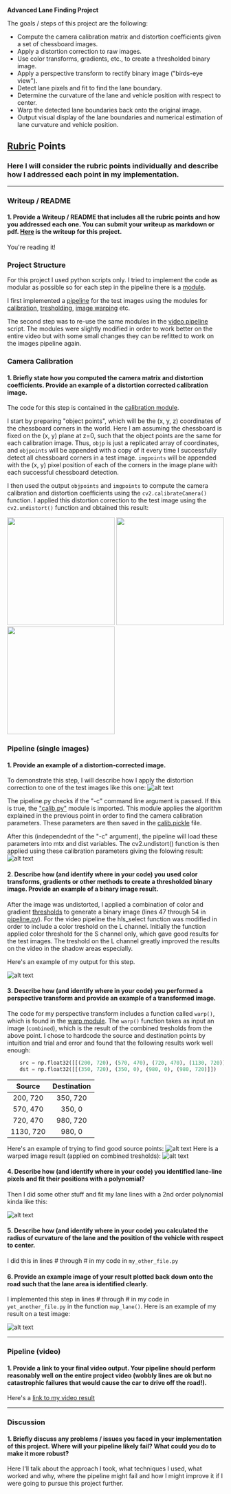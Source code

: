 **Advanced Lane Finding Project**

The goals / steps of this project are the following:

* Compute the camera calibration matrix and distortion coefficients given a set of chessboard images.
* Apply a distortion correction to raw images.
* Use color transforms, gradients, etc., to create a thresholded binary image.
* Apply a perspective transform to rectify binary image ("birds-eye view").
* Detect lane pixels and fit to find the lane boundary.
* Determine the curvature of the lane and vehicle position with respect to center.
* Warp the detected lane boundaries back onto the original image.
* Output visual display of the lane boundaries and numerical estimation of lane curvature and vehicle position.

[//]: # (Image References)

[image1]: ./test_images/test1.jpg "Original"
[image2]: ./output_images/test_images/undistorted/test1.jpg "Undistorted"
[image3]: ./output_images/test_images/comb_tresholds/combined/test1.jpg "Combined Treshold"
[image4]: ./output_images/test_images/unwarped/test1.jpg "Warp Example Src Points"
[image5]: ./output_images/test_images/warped/test1.jpg "Warp Example"

[image4]: ./examples/warped_straight_lines.jpg "Warp Example"
[image5]: ./examples/color_fit_lines.jpg "Fit Visual"
[image6]: ./examples/example_output.jpg "Output"
[video1]: ./project_video.mp4 "Video"

## [Rubric](https://review.udacity.com/#!/rubrics/571/view) Points

### Here I will consider the rubric points individually and describe how I addressed each point in my implementation.  

---

### Writeup / README

#### 1. Provide a Writeup / README that includes all the rubric points and how you addressed each one.  You can submit your writeup as markdown or pdf.  [Here](https://github.com/adifatol/CarND-Advanced-Lane-Lines/blob/master/writeup.md) is the writeup for this project.

You're reading it!

### Project Structure

For this project I used python scripts only. I tried to implement the code as modular as possible so for each step in the pipeline there is a [module](https://github.com/adifatol/CarND-Advanced-Lane-Lines/tree/master/modules).

I first implemented a [pipeline](https://github.com/adifatol/CarND-Advanced-Lane-Lines/blob/master/pipeline.py) for the test images using the modules for [calibration](https://github.com/adifatol/CarND-Advanced-Lane-Lines/blob/master/modules/calib.py), [tresholding](https://github.com/adifatol/CarND-Advanced-Lane-Lines/blob/master/modules/tresholds.py), [image warping](https://github.com/adifatol/CarND-Advanced-Lane-Lines/blob/master/modules/warp.py) etc.

The second step was to re-use the same modules in the [video pipeline](https://github.com/adifatol/CarND-Advanced-Lane-Lines/blob/master/pipeline_video.py) script. The modules were slightly modified in order to work better on the entire video but with some small changes they can be refitted to work on the images pipeline again.

### Camera Calibration

#### 1. Briefly state how you computed the camera matrix and distortion coefficients. Provide an example of a distortion corrected calibration image.

The code for this step is contained in the [calibration module](https://github.com/adifatol/CarND-Advanced-Lane-Lines/blob/master/modules/calib.py).  

I start by preparing "object points", which will be the (x, y, z) coordinates of the chessboard corners in the world. Here I am assuming the chessboard is fixed on the (x, y) plane at z=0, such that the object points are the same for each calibration image.  Thus, `objp` is just a replicated array of coordinates, and `objpoints` will be appended with a copy of it every time I successfully detect all chessboard corners in a test image.  `imgpoints` will be appended with the (x, y) pixel position of each of the corners in the image plane with each successful chessboard detection.  

I then used the output `objpoints` and `imgpoints` to compute the camera calibration and distortion coefficients using the `cv2.calibrateCamera()` function.  I applied this distortion correction to the test image using the `cv2.undistort()` function and obtained this result:

<img src="https://github.com/adifatol/CarND-Advanced-Lane-Lines/blob/master/camera_cal/calibration2.jpg" width="250"> <img src="https://github.com/adifatol/CarND-Advanced-Lane-Lines/blob/master/output_images/calib/drawChessboard/calibration2.jpg" width="250"> <img src="https://github.com/adifatol/CarND-Advanced-Lane-Lines/blob/master/output_images/calib/undistorted/calibration2.jpg" width="250">

### Pipeline (single images)

#### 1. Provide an example of a distortion-corrected image.

To demonstrate this step, I will describe how I apply the distortion correction to one of the test images like this one:
![alt text][image1]

The pipeline.py checks if the "-c" command line argument is passed. If this is true, the ["calib.py"](https://github.com/adifatol/CarND-Advanced-Lane-Lines/blob/master/modules/calib.py) module is imported. This module applies the algorithm explained in the previous point in order to find the camera calibration parameters. These parameters are then saved in the [calib.pickle](https://github.com/adifatol/CarND-Advanced-Lane-Lines/blob/master/calib.pickle) file.

After this (independednt of the "-c" argument), the pipeline will load these parameters into mtx and dist variables. The cv2.undistort() function is then applied using these calibration parameters giving the folowing result:
![alt text][image2]

#### 2. Describe how (and identify where in your code) you used color transforms, gradients or other methods to create a thresholded binary image.  Provide an example of a binary image result.

After the image was undistorted, I applied a combination of color and gradient [thresholds](https://github.com/adifatol/CarND-Advanced-Lane-Lines/blob/master/modules/tresholds.py) to generate a binary image (lines 47 through 54 in [pipeline.py](https://github.com/adifatol/CarND-Advanced-Lane-Lines/blob/master/pipeline.py)). For the video pipeline the hls_select function was modified in order to include a color treshold on the L channel. Initially the function applied color threshold for the S channel only, which gave good results for the test images. The treshold on the L channel greatly improved the results on the video in the shadow areas especially. 

Here's an example of my output for this step.

![alt text][image3]

#### 3. Describe how (and identify where in your code) you performed a perspective transform and provide an example of a transformed image.

The code for my perspective transform includes a function called `warp()`, which is found in the [warp module](https://github.com/adifatol/CarND-Advanced-Lane-Lines/blob/master/modules/warp.py).  The `warp()` function takes as input an image (`combined`), which is the result of the combined tresholds from the above point.  I chose to hardcode the source and destination points by intuition and trial and error and found that the following results work well enough:

```python
    src = np.float32([[(200, 720), (570, 470), (720, 470), (1130, 720)]])
    dst = np.float32([[(350, 720), (350, 0), (980, 0), (980, 720)]])
```

| Source        | Destination   | 
|:-------------:|:-------------:| 
| 200, 720      | 350, 720      | 
| 570, 470      | 350, 0        |
| 720, 470      | 980, 720      |
| 1130, 720     | 980, 0        |

Here's an example of trying to find good source points:
![alt text][image4]
Here is a warped image result (applied on combined tresholds):
![alt text][image5]

#### 4. Describe how (and identify where in your code) you identified lane-line pixels and fit their positions with a polynomial?

Then I did some other stuff and fit my lane lines with a 2nd order polynomial kinda like this:

![alt text][image5]

#### 5. Describe how (and identify where in your code) you calculated the radius of curvature of the lane and the position of the vehicle with respect to center.

I did this in lines # through # in my code in `my_other_file.py`

#### 6. Provide an example image of your result plotted back down onto the road such that the lane area is identified clearly.

I implemented this step in lines # through # in my code in `yet_another_file.py` in the function `map_lane()`.  Here is an example of my result on a test image:

![alt text][image6]

---

### Pipeline (video)

#### 1. Provide a link to your final video output.  Your pipeline should perform reasonably well on the entire project video (wobbly lines are ok but no catastrophic failures that would cause the car to drive off the road!).

Here's a [link to my video result](./project_video.mp4)

---

### Discussion

#### 1. Briefly discuss any problems / issues you faced in your implementation of this project.  Where will your pipeline likely fail?  What could you do to make it more robust?

Here I'll talk about the approach I took, what techniques I used, what worked and why, where the pipeline might fail and how I might improve it if I were going to pursue this project further.  
